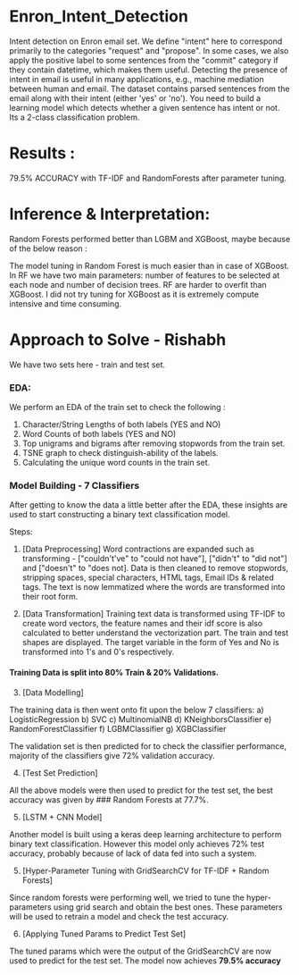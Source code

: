 # Enron_Intent_Detection
Intent detection on Enron email set. We define "intent" here to correspond primarily to the categories "request" and "propose". In some cases, we also apply the positive label to some sentences from the "commit" category if they contain datetime, which makes them useful. Detecting the presence of intent in email is useful in many applications, e.g., machine mediation between human and email. The dataset contains parsed sentences from the email along with their intent (either 'yes' or 'no'). You need to build a learning model which detects whether a given sentence has intent or not. Its a 2-class classification problem.

# Results :

79.5% ACCURACY with TF-IDF and RandomForests after parameter tuning.

# Inference & Interpretation:


Random Forests performed better than LGBM and XGBoost, maybe because of the below reason : 

The model tuning in Random Forest is much easier than in case of XGBoost. In RF we have two main parameters: number of features to be selected at each node and number of decision trees. RF are harder to overfit than XGBoost. I did not try tuning for XGBoost as it is extremely compute intensive and time consuming.


# Approach to Solve - Rishabh

We have two sets here - train and test set.

### EDA:
We perform an EDA of the train set to check the following :
1) Character/String Lengths of both labels (YES and NO)
2) Word Counts of both labels (YES and NO)
3) Top unigrams and bigrams after removing stopwords from the train set.
4) TSNE graph to check distinguish-ability of the labels.
5) Calculating the unique word counts in the train set.


### Model Building - 7 Classifiers

After getting to know the data a little better after the EDA, these insights are used to start constructing a  binary text classification model.

Steps:
1) [Data Preprocessing] 
Word contractions are expanded such as transforming -   ["couldn't've" to "could not have"], ["didn't" to "did not"] and ["doesn't" to "does not]. Data is then cleaned to remove stopwords, stripping spaces, special characters, HTML tags, Email IDs & related tags.
The text is now lemmatized where the words are transformed into their root form.

2) [Data Transformation]
Training text data is transformed using TF-IDF to create word vectors, the feature names and their idf score is also calculated to better understand the vectorization part. The train and test shapes are displayed. The target variable in the form of Yes and No is transformed into 1's and 0's respectively.

#### Training Data is split into 80% Train & 20% Validations.

3) [Data Modelling]

The training data is then went onto fit upon the below 7 classifiers:
a) LogisticRegression
b) SVC
c) MultinomialNB
d) KNeighborsClassifier 
e) RandomForestClassifier
f) LGBMClassifier
g) XGBClassifier

The validation set is then predicted for to check the classifier performance, majority of the classifiers give 72% validation accuracy.

4) [Test Set Prediction]

All the above models were then used to predict for the test set, the best accuracy was given by ### Random Forests at 77.7%.

5) [LSTM + CNN Model]

Another model is built using a keras deep learning architecture to perform binary text classification. However this model only achieves 72% test accuracy, probably because of lack of data fed into such a system.

5) [Hyper-Parameter Tuning with GridSearchCV for TF-IDF + Random Forests]

Since random forests were performing well, we tried to tune the hyper-parameters using grid search and obtain the best ones. These parameters will be used to retrain a model and check the test accuracy.

6) [Applying Tuned Params to Predict Test Set]

The tuned params which were the output of the GridSearchCV are now used to predict for the test set. The model now achieves 
**79.5% accuracy**






